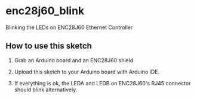 # enc28j60_blink

Blinking the LEDs on ENC28J60 Ethernet Controller

## How to use this sketch

1. Grab an Arduino board and an ENC28J60 shield

2. Upload this sketch to your Arduino board with Arduino IDE.

3. If everything is ok, the LEDA and LEDB on ENC28J60's RJ45 connector should blink alternatively.